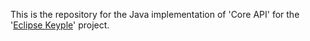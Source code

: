 This is the repository for the Java implementation of 'Core API' for the '[Eclipse Keyple](https://keyple.org/)' project.
